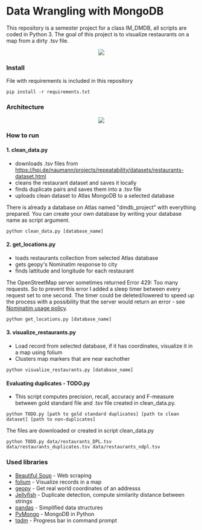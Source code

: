 # Data Wrangling with MongoDB

This repository is a semester project for a class IM_DMDB, all scripts are coded in Python 3. The goal of this project is to visualize restaurants on a map from a dirty .tsv file.

<p align="center"> 
<img src="https://raw.githubusercontent.com/hrdlickajan/dmdb_restaurants/master/img/map.png">
</p>

### Install
File with requirements is included in this repository

```
pip install -r requirements.txt
```

### Architecture
<p align="center"> 
<img src="https://raw.githubusercontent.com/hrdlickajan/dmdb_restaurants/master/img/architecture.png">
</p>

### How to run

#### 1. clean_data.py
- downloads .tsv files from https://hpi.de/naumann/projects/repeatability/datasets/restaurants-dataset.html
- cleans the restaurant dataset and saves it locally
- finds duplicate pairs and saves them into a .tsv file
- uploads clean dataset to Atlas MongoDB to a selected database

There is already a database on Atlas named "dmdb_project" with everything prepared. You can create your own database by writing your database name as script argument.
```
python clean_data.py [database_name]
```

#### 2. get_locations.py
- loads restaurants collection from selected Atlas database
- gets geopy's Nominatim response to city
- finds lattitude and longitude for each restaurant

The OpenStreetMap server sometimes returned Error 429: Too many requests. So to prevent this error I added a sleep timer between every request set to one second. The timer could be deleted/lowered to speed up the process with a possibility that the server would return an error - see [Nominatim usage policy](https://operations.osmfoundation.org/policies/nominatim/).

```
python get_locations.py [database_name]
```

#### 3. visualize_restaurants.py
- Load record from selected database, if it has coordinates, visualize it in a map using folium
- Clusters map markers that are near eachother

```
python visualize_restaurants.py [database_name]
```

#### Evaluating duplicates - TODO.py
- This script computes precision, recall, accuracy and F-measure between gold standard file
and .tsv file created in clean_data.py.

```
python TODO.py [path to gold standard duplicates] [path to clean dataset] [path to non-duplicates]
```
The files are downloaded or created in script clean_data.py
```
python TODO.py data/restaurants_DPL.tsv data/restaurants_duplicates.tsv data/restaurants_ndpl.tsv
```

### Used libraries
* [Beautiful Soup](https://pypi.org/project/beautifulsoup4/) - Web scraping
* [folium](https://pypi.org/project/folium/) - Visualize records in a map
* [geopy](https://pypi.org/project/geopy/) - Get real world coordinates of an addresss
* [Jellyfish](https://pypi.org/project/jellyfish/) - Duplicate detection, compute similarity distance between strings
* [pandas](https://pypi.org/project/pandas/) - Simplified data structures
* [PyMongo](https://pypi.org/project/pymongo/) - MongoDB in Python
* [tqdm](https://pypi.org/project/tqdm/) - Progress bar in command prompt
